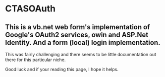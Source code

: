 # CTASOAuth

This is a vb.net web form's implementation of Google's OAuth2 services, owin and ASP.Net Identity.
And a form (local) login implementation.
---

This was fairly challenging and there seems to be little documentation out there for this particular niche.

Good luck and if your reading this page, I hope it helps.

